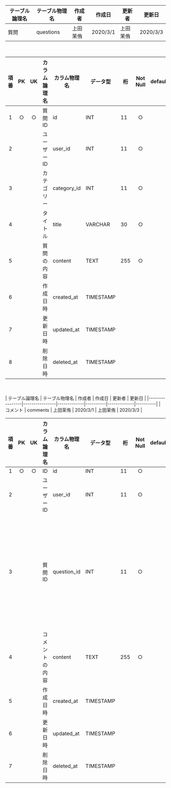 | テーブル論理名 | テーブル物理名 | 作成者 | 作成日 | 更新者 | 更新日 |
|----------------|----------------|-------------|----------|-------------|----------|
| 質問 | questions | 上田茉侑 | 2020/3/1 | 上田茉侑 | 2020/3/3 |
<br  />

| 項番 | PK | UK | カラム論理名 | カラム物理名 | データ型 | 桁 | Not Null | default | 備考 |
|:----:|:----:|:----:|--------------|----------------|-----------|-----|:--------:|---------|------|
| 1 | ○ | ○ | 質問ID | id | INT | 11 | ○ | | |
| 2 | | | ユーザーID | user_id | INT | 11 | ○ | | |
| 3 | | | カテゴリー | category_id | INT| 11 | ○ | | |
| 4 | | | タイトル | title | VARCHAR | 30 | ○ | | |
| 5 | | | 質問の内容 | content | TEXT | 255 | ○ | | |
| 6 | | | 作成日時 | created_at | TIMESTAMP | | | | |
| 7 | | | 更新日時 | updated_at | TIMESTAMP | | | | |
| 8 | | | 削除日時 | deleted_at | TIMESTAMP | | | | |
<br /><br />
| テーブル論理名 | テーブル物理名 | 作成者 | 作成日 | 更新者 | 更新日 |
|----------------|----------------|-------------|----------|-------------|----------|
| コメント | comments | 上田茉侑 | 2020/3/1 | 上田茉侑 | 2020/3/3 |
<br />

| 項番 | PK | UK | カラム論理名 | カラム物理名 | データ型 | 桁 | Not Null | default | 備考 |
|:----:|:----:|:----:|--------------|----------------|-----------|-----|:--------:|---------|------|
| 1 | ○ | ○ | ID | id | INT | 11 | ○ | | |
| 2 | | | ユーザーID | user_id | INT | 11 | ○ | | |
| 3 | | | 質問ID | question_id | INT | 11 | ○ | | コメントを投稿する質問の質問ID |
| 4 | | | コメントの内容 | content | TEXT | 255 | ○ | | |
| 5 | | | 作成日時 | created_at | TIMESTAMP | | | | |
| 6 | | | 更新日時 | updated_at | TIMESTAMP | | | | |
| 7 | | | 削除日時 | deleted_at | TIMESTAMP | | | | |